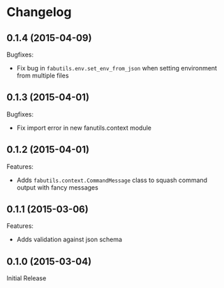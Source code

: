 # Changelog

## 0.1.4 (2015-04-09)
Bugfixes:
 + Fix bug in ```fabutils.env.set_env_from_json``` when setting environment from multiple files

## 0.1.3 (2015-04-01)
Bugfixes:
 + Fix import error in new fanutils.context module

## 0.1.2 (2015-04-01)
Features:
 + Adds ```fabutils.context.CommandMessage``` class to squash command output with fancy messages

## 0.1.1 (2015-03-06)
Features:
 + Adds validation against json schema

## 0.1.0 (2015-03-04)
Initial Release
